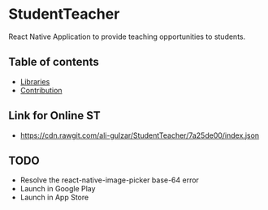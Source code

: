 # StudentTeacher
React Native Application to provide teaching opportunities to students.

## Table of contents
- [Libraries](#libraries)
- [Contribution](#contribution)

## Link for Online ST
- https://cdn.rawgit.com/ali-gulzar/StudentTeacher/7a25de00/index.json

## TODO
- Resolve the react-native-image-picker base-64 error
- Launch in Google Play
- Launch in App Store